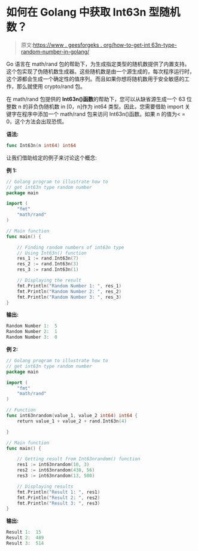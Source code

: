 # 如何在 Golang 中获取 Int63n 型随机数？

> 原文:[https://www . geesforgeks . org/how-to-get-int 63n-type-random-number-in-golang/](https://www.geeksforgeeks.org/how-to-get-int63n-type-random-number-in-golang/)

Go 语言在 math/rand 包的帮助下，为生成指定类型的随机数提供了内置支持。这个包实现了伪随机数生成器。这些随机数是由一个源生成的，每次程序运行时，这个源都会生成一个确定性的值序列。而且如果你想将随机数用于安全敏感的工作，那么就使用 crypto/rand 包。

在 math/rand 包提供的 **Int63n()函数**的帮助下，您可以从缺省源生成一个 63 位整数 n 的非负伪随机数 in [0，n]作为 int64 类型。因此，您需要借助 import 关键字在程序中添加一个 math/rand 包来访问 Int63n()函数。如果 n 的值为< = 0，这个方法会出现恐慌。

**语法:**

```go
func Int63n(n int64) int64
```

让我们借助给定的例子来讨论这个概念:

**例 1:**

```go
// Golang program to illustrate how to
// get int63n type random number
package main

import (
    "fmt"
    "math/rand"
)

// Main function
func main() {

    // Finding random numbers of int63n type
    // Using Int63n() function
    res_1 := rand.Int63n(7)
    res_2 := rand.Int63n(3)
    res_3 := rand.Int63n(1)

    // Displaying the result
    fmt.Println("Random Number 1: ", res_1)
    fmt.Println("Random Number 2: ", res_2)
    fmt.Println("Random Number 3: ", res_3)
}
```

**输出:**

```go
Random Number 1:  5
Random Number 2:  1
Random Number 3:  0

```

**例 2:**

```go
// Golang program to illustrate how to
// get int63n type random number
package main

import (
    "fmt"
    "math/rand"
)

// Function
func int63nrandom(value_1, value_2 int64) int64 {
    return value_1 + value_2 + rand.Int63n(4)

}

// Main function
func main() {

    // Getting result from Int63nrandom() function
    res1 := int63nrandom(10, 3)
    res2 := int63nrandom(430, 56)
    res3 := int63nrandom(13, 500)

    // Displaying results
    fmt.Println("Result 1: ", res1)
    fmt.Println("Result 2: ", res2)
    fmt.Println("Result 3: ", res3)
}
```

**输出:**

```go
Result 1:  15
Result 2:  489
Result 3:  514

```